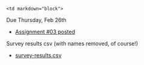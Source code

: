 	<td markdown="block">
</td>
	<td markdown="block">

</td>
	<td markdown="block">
Due Thursday, Feb 26th 

* [Assignment #03 posted](assignments/hw03.html)

Survey results csv (with names removed, of course!)

* [survey-results.csv](resources/txt/survey-results.csv)
</td>
